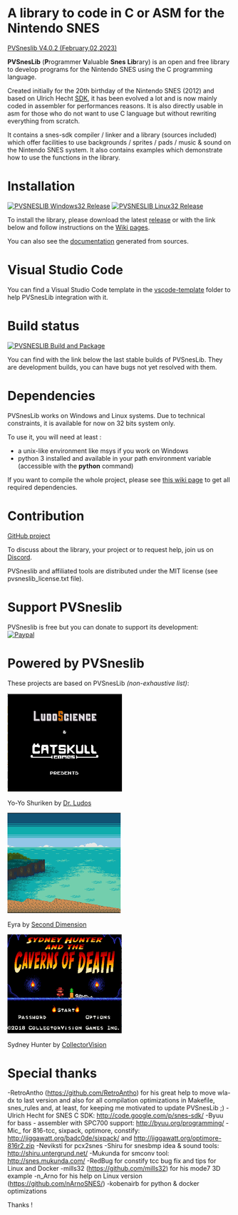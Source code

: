# A library to code in C or ASM for the Nintendo SNES #

[PVSneslib V4.0.2 (February,02,2023) ](http://www.portabledev.com/jeux/supernes/pvsneslib/)

**PVSnesLib** (**P**rogrammer **V**aluable **Snes** **Lib**rary) is an open and free library to develop programs for the Nintendo SNES using the C programming language.

Created initially for the 20th birthday of the Nintendo SNES (2012) and based on Ulrich Hecht [SDK](http://code.google.com/p/snes-sdk/), it has been evolved a lot and is now mainly coded in assembler for performances reasons. It is also directly usable in asm for those who do not want to use C language but without rewriting everything from scratch.

It contains a snes-sdk compiler / linker and a library (sources included) which offer facilities to use backgrounds / sprites / pads / music & sound on the Nintendo SNES system.
It also contains examples which demonstrate how to use the functions in the library.

# Installation #
<a href="https://github.com/alekmaul/pvsneslib/releases/download/4.0.2/Windows-x32-402-release.zip"><img src="https://img.shields.io/badge/release-windows32-green?style=flat&logo=github" alt="PVSNESLIB Windows32 Release"></a>
<a href="https://github.com/alekmaul/pvsneslib/releases/download/4.0.2/Linux-x64-402-release.zip"><img src="https://img.shields.io/badge/release-linux-orange?style=flat&logo=github" alt="PVSNESLIB Linux32 Release"></a>

To install the library, please download the latest [release](https://github.com/alekmaul/pvsneslib/releases/latest) or with the link below and follow instructions on the [Wiki pages](https://github.com/alekmaul/pvsneslib/wiki).

You can also see the [documentation](https://alekmaul.github.io/pvsneslib/) generated from sources.

# Visual Studio Code #

You can find a Visual Studio Code template in the [vscode-template](https://github.com/alekmaul/pvsneslib/tree/master/vscode-template) folder to help PVSnesLib integration with it.

# Build status #

[![PVSNESLIB Build and Package](https://github.com/alekmaul/pvsneslib/actions/workflows/pvsneslib_build_package.yml/badge.svg?branch=develop)](https://github.com/alekmaul/pvsneslib/actions/workflows/pvsneslib_build_package.yml)

You can find with the link below the last stable builds of PVSnesLib. They are development builds, you can have bugs not yet resolved with them.

# Dependencies #

PVSnesLib works on Windows and Linux systems.
Due to technical constraints, it is available for now on 32 bits system only.

To use it, you will need at least :

- a unix-like environment like msys if you work on Windows
- python 3 installed and available in your path environment variable (accessible with the **python** command)

If you want to compile the whole project, please see [this wiki page](https://github.com/alekmaul/pvsneslib/wiki/Compiling-from-sources) to get all required dependencies.

# Contribution #

[GitHub project](https://github.com/alekmaul/pvsneslib)

To discuss about the library, your project or to request help, join us on [Discord](https://discord.gg/DzEFnhB).

PVSneslib and affiliated tools are distributed under the MIT license (see pvsneslib_license.txt file).

# Support PVSneslib #

PVSneslib is free but you can donate to support its development:<br>
[![Paypal](https://www.paypalobjects.com/fr_FR/FR/i/btn/x-click-but04.gif)](https://www.paypal.com/cgi-bin/webscr?cmd=_s-xclick&hosted_button_id=Y5USKF23DQVLC)

# Powered by PVSneslib #

These projects are based on PVSnesLib _(non-exhaustive list)_:

![alt text](pvsneslib/docs/images/yoyoshuriken.gif)

Yo-Yo Shuriken by [Dr. Ludos](https://drludos.itch.io/yo-yo-shuriken)

![alt text](pvsneslib/docs/images/eyra.gif)

Eyra by [Second Dimension](https://www.second-dimension.com/store/eyra-the-crow-maiden-snes)

![alt text](pvsneslib/docs/images/sydneycod.gif)

Sydney Hunter by [CollectorVision](https://collectorvision.com/store/shop/snes/snes-sydney-hunter-the-caverns-of-death-pal/)


# Special thanks #

-RetroAntho (https://github.com/RetroAntho) for his great help to move wla-dx to last version and also for all compilation optimizations in Makefile, snes_rules and, at least, for keeping me motivated to update PVSnesLib ;) 
-Ulrich Hecht for SNES C SDK: http://code.google.com/p/snes-sdk/ 
-Byuu for bass - assembler with SPC700 support: http://byuu.org/programming/ 
-Mic_ for 816-tcc, sixpack, optimore, constify: http://jiggawatt.org/badc0de/sixpack/ and http://jiggawatt.org/optimore-816r2.zip 
-Neviksti for pcx2snes 
-Shiru for snesbmp idea & sound tools: http://shiru.untergrund.net/ 
-Mukunda for smconv tool: http://snes.mukunda.com/ 
-RedBug for constify tcc bug fix and tips for Linux and Docker 
-mills32 (https://github.com/mills32) for his mode7 3D example 
-n_Arno for his help on Linux version (https://github.com/nArnoSNES/) 
-kobenairb for python & docker optimizations 

Thanks !
